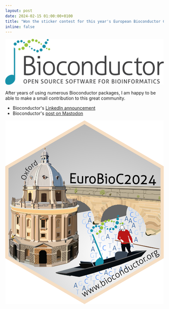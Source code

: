 ```yaml
---
layout: post
date: 2024-02-15 01:00:00+0100
title: "Won the sticker contest for this year's European Bioconductor Conference (EuroBioc2024) in Oxford"
inline: false
---
```


![](assets/img/bioconductor.jpg)

After years of using numerous Bioconductor packages, I am happy to be able to make a small contribution to this great community.

- Bioconductor's [LinkedIn announcement](https://www.linkedin.com/posts/bioconductor_eurobioc2024-openscience-bioinformatics-activity-7163867659518877696-k1t_?utm_source=share&utm_medium=member_desktop)  
- Bioconductor's [post on Mastodon](https://genomic.social/@bioconductor/111935430783288943)

![](assets/img/eurobioc2024_winning_sticker.png)